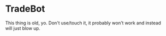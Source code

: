 # TradeBot

This thing is old, yo. Don't use/touch it, it probably won't work and instead will just blow up.
